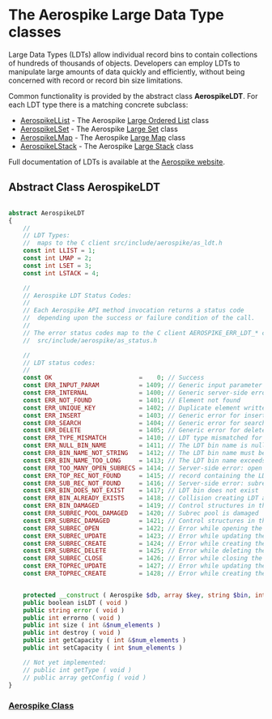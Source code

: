 
# The Aerospike Large Data Type classes
Large Data Types (LDTs) allow individual record bins to contain collections of
hundreds of thousands of objects.  Developers can employ LDTs to manipulate
large amounts of data quickly and efficiently, without being concerned with
record or record bin size limitations.

Common functionality is provided by the abstract class **AerospikeLDT**.
For each LDT type there is a matching concrete subclass:

* [AerospikeLList](aerospike_llist.md) - The Aerospike [Large Ordered List](http://www.aerospike.com/docs/guide/llist.html) class
* [AerospikeLSet](aerospike_lset.md) - The Aerospike [Large Set](http://www.aerospike.com/docs/guide/lset.html) class
* [AerospikeLMap](aerospike_lmap.md) - The Aerospike [Large Map](http://www.aerospike.com/docs/guide/lmap.html) class
* [AerospikeLStack](aerospike_lstack.md) - The Aerospike [Large Stack](http://www.aerospike.com/docs/guide/lstack.html) class

Full documentation of LDTs is available at the [Aerospike website](http://www.aerospike.com/docs/guide/ldt.html).

## Abstract Class AerospikeLDT

```php

abstract AerospikeLDT
{
    //
    // LDT Types:
    //  maps to the C client src/include/aerospike/as_ldt.h
    const int LLIST = 1;
    const int LMAP = 2;
    const int LSET = 3;
    const int LSTACK = 4;

    //
    // Aerospike LDT Status Codes:
    //
    // Each Aerospike API method invocation returns a status code
    //  depending upon the success or failure condition of the call.
    //
    // The error status codes map to the C client AEROSPIKE_ERR_LDT_* codes
    //  src/include/aerospike/as_status.h

    //
    // LDT status codes:
    //
    const OK                        =    0; // Success
    const ERR_INPUT_PARAM           = 1409; // Generic input parameter error
    const ERR_INTERNAL              = 1400; // Generic server-side error
    const ERR_NOT_FOUND             = 1401; // Element not found
    const ERR_UNIQUE_KEY            = 1402; // Duplicate element written when 'unique key' set
    const ERR_INSERT                = 1403; // Generic error for insertion op
    const ERR_SEARCH                = 1404; // Generic error for search op
    const ERR_DELETE                = 1405; // Generic error for delete op
    const ERR_TYPE_MISMATCH         = 1410; // LDT type mismatched for the bin
    const ERR_NULL_BIN_NAME         = 1411; // The LDT bin name is null
    const ERR_BIN_NAME_NOT_STRING   = 1412; // The LDT bin name must be a string
    const ERR_BIN_NAME_TOO_LONG     = 1413; // The LDT bin name exceeds 14 chars
    const ERR_TOO_MANY_OPEN_SUBRECS = 1414; // Server-side error: open subrecs
    const ERR_TOP_REC_NOT_FOUND     = 1415; // record containing the LDT not found
    const ERR_SUB_REC_NOT_FOUND     = 1416; // Server-side error: subrec not found
    const ERR_BIN_DOES_NOT_EXIST    = 1417; // LDT bin does not exist
    const ERR_BIN_ALREADY_EXISTS    = 1418; // Collision creating LDT at bin
    const ERR_BIN_DAMAGED           = 1419; // Control structures in the top record are damaged
    const ERR_SUBREC_POOL_DAMAGED   = 1420; // Subrec pool is damaged
    const ERR_SUBREC_DAMAGED        = 1421; // Control structures in the sub record are damaged
    const ERR_SUBREC_OPEN           = 1422; // Error while opening the sub record
    const ERR_SUBREC_UPDATE         = 1423; // Error while updating the sub record
    const ERR_SUBREC_CREATE         = 1424; // Error while creating the sub record
    const ERR_SUBREC_DELETE         = 1425; // Error while deleting the sub record
    const ERR_SUBREC_CLOSE          = 1426; // Error while closing the sub record
    const ERR_TOPREC_UPDATE         = 1427; // Error while updating the top record
    const ERR_TOPREC_CREATE         = 1428; // Error while creating the top record


    protected __construct ( Aerospike $db, array $key, string $bin, int $type )
    public boolean isLDT ( void )
    public string error ( void )
    public int errorno ( void )
    public int size ( int &$num_elements )
    public int destroy ( void )
    public int getCapacity ( int &$num_elements )
    public int setCapacity ( int $num_elements )

    // Not yet implemented:
    // public int getType ( void )
    // public array getConfig ( void )
}
```

### [Aerospike Class](aerospike.md)

